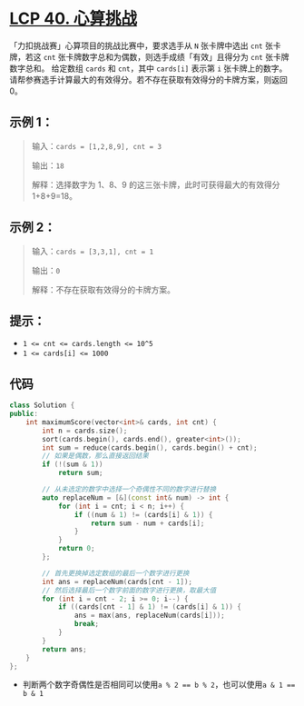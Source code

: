 # [LCP 40. 心算挑战](https://leetcode.cn/problems/uOAnQW/)

「力扣挑战赛」心算项目的挑战比赛中，要求选手从 `N` 张卡牌中选出 `cnt` 张卡牌，若这 `cnt` 张卡牌数字总和为偶数，则选手成绩「有效」且得分为 `cnt` 张卡牌数字总和。 给定数组 `cards` 和 `cnt`，其中 `cards[i]` 表示第 `i` 张卡牌上的数字。 请帮参赛选手计算最大的有效得分。若不存在获取有效得分的卡牌方案，则返回 0。

## **示例 1：**

> 输入：`cards = [1,2,8,9], cnt = 3`
>
> 输出：`18`
>
> 解释：选择数字为 1、8、9 的这三张卡牌，此时可获得最大的有效得分 1+8+9=18。

## **示例 2：**

> 输入：`cards = [3,3,1], cnt = 1`
>
> 输出：`0`
>
> 解释：不存在获取有效得分的卡牌方案。

## **提示：**

- `1 <= cnt <= cards.length <= 10^5`
- `1 <= cards[i] <= 1000`

## 代码

```cpp
class Solution {
public:
    int maximumScore(vector<int>& cards, int cnt) {
        int n = cards.size();
        sort(cards.begin(), cards.end(), greater<int>());
        int sum = reduce(cards.begin(), cards.begin() + cnt);
        // 如果是偶数，那么直接返回结果
        if (!(sum & 1))
            return sum;

        // 从未选定的数字中选择一个奇偶性不同的数字进行替换
        auto replaceNum = [&](const int& num) -> int {
            for (int i = cnt; i < n; i++) {
                if ((num & 1) != (cards[i] & 1)) {
                    return sum - num + cards[i];
                }
            }
            return 0;
        };

        // 首先更换掉选定数组的最后一个数字进行更换
        int ans = replaceNum(cards[cnt - 1]);
        // 然后选择最后一个数字前面的数字进行更换，取最大值
        for (int i = cnt - 2; i >= 0; i--) {
            if ((cards[cnt - 1] & 1) != (cards[i] & 1)) {
                ans = max(ans, replaceNum(cards[i]));
                break;
            }
        }
        return ans;
    }
};
```

- 判断两个数字奇偶性是否相同可以使用`a % 2 == b % 2`，也可以使用`a & 1 == b & 1`